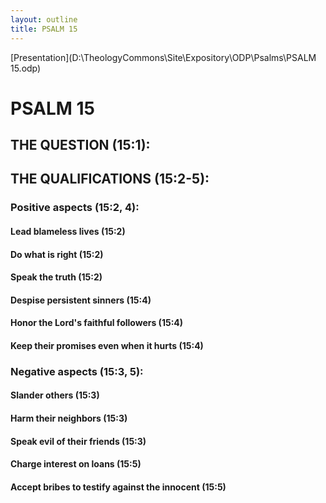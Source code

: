 ```yaml
---
layout: outline
title: PSALM 15
---
```

[Presentation](D:\TheologyCommons\Site\Expository\ODP\Psalms\PSALM 15.odp)
# PSALM 15 
## THE QUESTION (15:1): 
## THE QUALIFICATIONS (15:2-5): 
###  Positive aspects (15:2, 4): 
####  Lead blameless lives (15:2) 
####  Do what is right (15:2) 
####  Speak the truth (15:2) 
####  Despise persistent sinners (15:4) 
####  Honor the Lord\'s faithful followers (15:4) 
####  Keep their promises even when it hurts (15:4) 
###  Negative aspects (15:3, 5): 
####  Slander others (15:3) 
####  Harm their neighbors (15:3) 
####  Speak evil of their friends (15:3) 
####  Charge interest on loans (15:5) 
####  Accept bribes to testify against the innocent (15:5) 
